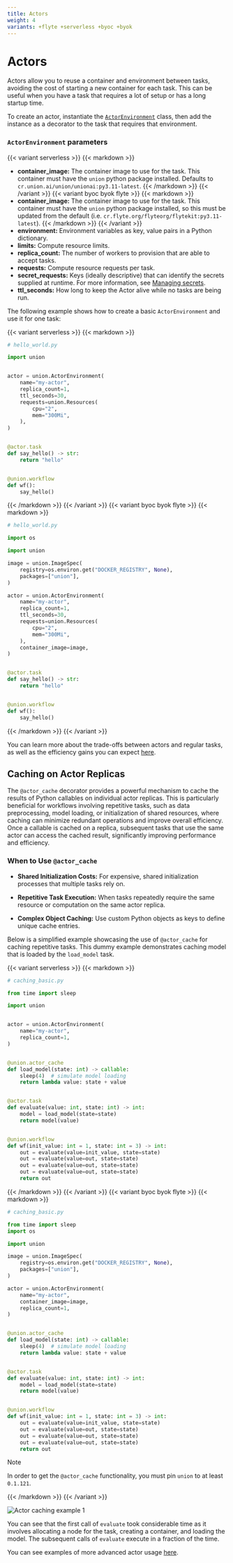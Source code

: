 ```yaml
---
title: Actors
weight: 4
variants: +flyte +serverless +byoc +byok
---
```


# Actors

Actors allow you to reuse a container and environment between tasks, avoiding the cost of starting a new container for each task. This can be useful when you have a task that requires a lot of setup or has a long startup time.

To create an actor, instantiate the [`ActorEnvironment`](../../../api-reference/union-sdk/actors/actor-actorenvironment.md) class, then add the instance as a decorator to the task that requires that environment.

### `ActorEnvironment` parameters

{{< variant serverless >}}
{{< markdown >}}
* **container_image:** The container image to use for the task. This container must have the `union` python package installed. Defaults to `cr.union.ai/union/unionai:py3.11-latest`.
{{< /markdown >}}
{{< /variant >}}
{{< variant byoc byok flyte >}}
{{< markdown >}}
* **container_image:** The container image to use for the task. This container must have the `union` python package installed, so this must be updated from the default (i.e. `cr.flyte.org/flyteorg/flytekit:py3.11-latest`).
{{< /markdown >}}
{{< /variant >}}
* **environment:** Environment variables as key, value pairs in a Python dictionary.
* **limits:** Compute resource limits.
* **replica_count:** The number of workers to provision that are able to accept tasks.
* **requests:** Compute resource requests per task.
* **secret_requests:** Keys (ideally descriptive) that can identify the secrets supplied at runtime. For more information, see [Managing secrets](../../development-cycle/managing-secrets.md).
* **ttl_seconds:** How long to keep the Actor alive while no tasks are being run.

The following example shows how to create a basic `ActorEnvironment` and use it for one task:

{{< variant serverless >}}
{{< markdown >}}

```python
# hello_world.py

import union


actor = union.ActorEnvironment(
    name="my-actor",
    replica_count=1,
    ttl_seconds=30,
    requests=union.Resources(
        cpu="2",
        mem="300Mi",
    ),
)


@actor.task
def say_hello() -> str:
    return "hello"


@union.workflow
def wf():
    say_hello()
```

{{< /markdown >}}
{{< /variant >}}
{{< variant byoc byok flyte >}}
{{< markdown >}}

```python
# hello_world.py

import os

import union

image = union.ImageSpec(
    registry=os.environ.get("DOCKER_REGISTRY", None),
    packages=["union"],
)

actor = union.ActorEnvironment(
    name="my-actor",
    replica_count=1,
    ttl_seconds=30,
    requests=union.Resources(
        cpu="2",
        mem="300Mi",
    ),
    container_image=image,
)


@actor.task
def say_hello() -> str:
    return "hello"


@union.workflow
def wf():
    say_hello()
```

{{< /markdown >}}
{{< /variant >}}

You can learn more about the trade-offs between actors and regular tasks, as well as the efficiency gains you can expect [here](actors-and-regular-tasks.md).

## Caching on Actor Replicas

The `@actor_cache` decorator provides a powerful mechanism to cache the results of Python callables on individual actor replicas. This is particularly beneficial for workflows involving repetitive tasks, such as data preprocessing, model loading, or initialization of shared resources, where caching can minimize redundant operations and improve overall efficiency. Once a callable is cached on a replica, subsequent tasks that use the same actor can access the cached result, significantly improving performance and efficiency.

### When to Use `@actor_cache`

- **Shared Initialization Costs:**
  For expensive, shared initialization processes that multiple tasks rely on.

- **Repetitive Task Execution:**
  When tasks repeatedly require the same resource or computation on the same actor replica.

- **Complex Object Caching:**
  Use custom Python objects as keys to define unique cache entries.


Below is a simplified example showcasing the use of `@actor_cache` for caching repetitive tasks. This dummy example demonstrates caching model that is loaded by the `load_model` task.

{{< variant serverless >}}
{{< markdown >}}

```python
# caching_basic.py

from time import sleep

import union


actor = union.ActorEnvironment(
    name="my-actor",
    replica_count=1,
)


@union.actor_cache
def load_model(state: int) -> callable:
    sleep(4)  # simulate model loading
    return lambda value: state + value


@actor.task
def evaluate(value: int, state: int) -> int:
    model = load_model(state=state)
    return model(value)


@union.workflow
def wf(init_value: int = 1, state: int = 3) -> int:
    out = evaluate(value=init_value, state=state)
    out = evaluate(value=out, state=state)
    out = evaluate(value=out, state=state)
    out = evaluate(value=out, state=state)
    return out
```

{{< /markdown >}}
{{< /variant >}}
{{< variant byoc byok flyte >}}
{{< markdown >}}

```python
# caching_basic.py

from time import sleep
import os

import union

image = union.ImageSpec(
    registry=os.environ.get("DOCKER_REGISTRY", None),
    packages=["union"],
)

actor = union.ActorEnvironment(
    name="my-actor",
    container_image=image,
    replica_count=1,
)


@union.actor_cache
def load_model(state: int) -> callable:
    sleep(4)  # simulate model loading
    return lambda value: state + value


@actor.task
def evaluate(value: int, state: int) -> int:
    model = load_model(state=state)
    return model(value)


@union.workflow
def wf(init_value: int = 1, state: int = 3) -> int:
    out = evaluate(value=init_value, state=state)
    out = evaluate(value=out, state=state)
    out = evaluate(value=out, state=state)
    out = evaluate(value=out, state=state)
    return out
```

> [!NOTE]
> In order to get the `@actor_cache` functionality, you must pin `union` to at least `0.1.121`.

{{< /markdown >}}
{{< /variant >}}

![Actor caching example 1](/_static/images/user-guide/core-concepts/actors/caching/actor-cache-example-1.png)

You can see that the first call of `evaluate` took considerable time as it involves allocating a node for the task, creating a container, and loading the model. The subsequent calls of `evaluate` execute in a fraction of the time.

You can see examples of more advanced actor usage [here](actor-examples.md).
